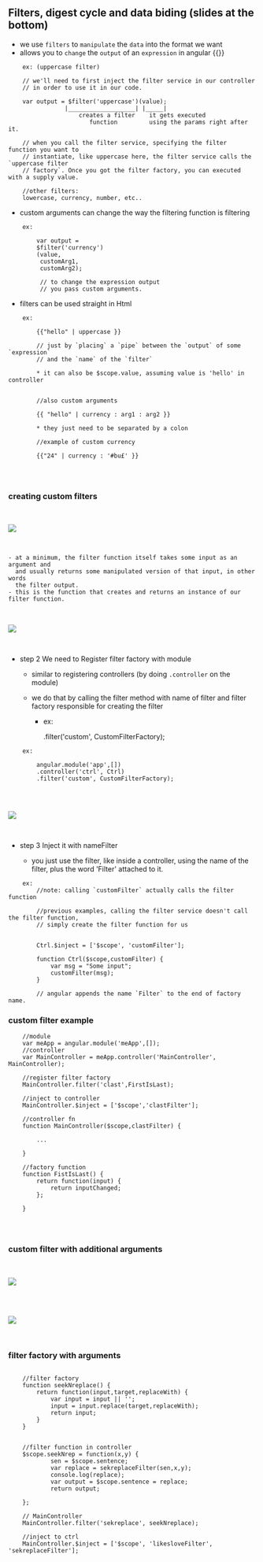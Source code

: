 ## Filters, digest cycle and data biding  (slides at the bottom)

- we use `filters` to `manipulate` the `data` into the format we want
- allows you to `change` the `output` of an `expression` in angular {{}}

```
    ex: (uppercase filter)

    // we'll need to first inject the filter service in our controller    
    // in order to use it in our code.

    var output = $filter('uppercase')(value);
                |___________________| |_____|
                    creates a filter    it gets executed
                       function         using the params right after it.

    // when you call the filter service, specifying the filter function you want to
    // instantiate, like uppercase here, the filter service calls the `uppercase filter 
    // factory`. Once you got the filter factory, you can executed with a supply value.
    
    //other filters:
    lowercase, currency, number, etc..

```

- custom arguments can change the way the filtering function is filtering


```
    ex:

        var output = 
        $filter('currency')
        (value,
         customArg1,
         customArg2);

         // to change the expression output
         // you pass custom arguments.

```

- filters can be used straight in Html

```
    ex:

        {{"hello" | uppercase }}

        // just by `placing` a `pipe` between the `output` of some `expression`
        // and the `name` of the `filter`

        * it can also be $scope.value, assuming value is 'hello' in controller


        //also custom arguments

        {{ "hello" | currency : arg1 : arg2 }}

        * they just need to be separated by a colon  

        //example of custom currency

        {{"24" | currency : '#bu£' }}




```

### creating custom filters

<br>

![](../images/filterAdditionalArgument.png)

<br>


    - at a minimum, the filter function itself takes some input as an argument and    
      and usually returns some manipulated version of that input, in other words     
      the filter output.
    - this is the function that creates and returns an instance of our filter function.


<br>

![](../images/step2.png)

<br>


* step 2 We need to Register filter factory with module
    - similar to registering controllers (by doing `.controller` on the module)    
    - we do that by calling the filter method with name of filter and filter factory
      responsible for creating the filter

      + ex:

        .filter('custom', CustomFilterFactory);


```
    ex:

        angular.module('app',[])
        .controller('ctrl', Ctrl)
        .filter('custom', CustomFilterFactory);


```


<br>

![](../images/step3.png)

<br>


* step 3 Inject it with nameFilter

    - you just use the filter, like inside a controller, using the name of the filter,
      plus the word 'Filter' attached to it.

```
    ex:
        //note: calling `customFilter` actually calls the filter function

        //previous examples, calling the filter service doesn't call the filter function,   
        // simply create the filter function for us


        Ctrl.$inject = ['$scope', 'customFilter'];

        function Ctrl($scope,customFilter) {
            var msg = "Some input";
            customFilter(msg);
        }

        // angular appends the name `Filter` to the end of factory name.

```

### custom filter example

```
    //module
    var meApp = angular.module('meApp',[]);
    //controller
    var MainController = meApp.controller('MainController', MainController);
    
    //register filter factory
    MainController.filter('clast',FirstIsLast);
    
    //inject to controller
    MainController.$inject = ['$scope','clastFilter'];

    //controller fn
    function MainController($scope,clastFilter) {

        ...

    }

    //factory function
    function FistIsLast() {
        return function(input) {
            return inputChanged;
        };

    }




```

### custom filter with additional arguments


<br>

![](../images/step3html.png)

<br>


<br>

![](../images/filterchained.png)

<br>



### filter factory with arguments

```

    //filter factory
    function seekNreplace() {
        return function(input,target,replaceWith) {
            var input = input || '';
            input = input.replace(target,replaceWith);
            return input;
        }
    }


    //filter function in controller
    $scope.seekNrep = function(x,y) {
            sen = $scope.sentence;
            var replace = sekreplaceFilter(sen,x,y);
            console.log(replace);
            var output = $scope.sentence = replace;
            return output;
            
    };

    // MainController
    MainController.filter('sekreplace', seekNreplace);

    //inject to ctrl
    MainController.$inject = ['$scope', 'likesloveFilter', 'sekreplaceFilter'];

```




